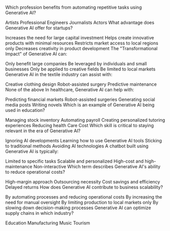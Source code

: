 Which profession benefits from automating repetitive tasks using Generative AI?

 Artists
 Professional Engineers
 Journalists
 Actors
What advantage does Generative AI offer for startups?

 Increases the need for large capital investment
 Helps create innovative products with minimal resources
 Restricts market access to local regions only
 Decreases creativity in product development
The "Transformational Impact" of Generative AI can:

 Only benefit large companies
 Be leveraged by individuals and small businesses
 Only be applied to creative fields
 Be limited to local markets
Generative AI in the textile industry can assist with:

 Creative clothing design
 Robot-assisted surgery
 Predictive maintenance
 None of the above
In healthcare, Generative AI can help with:

 Predicting financial markets
 Robot-assisted surgeries
 Generating social media posts
 Writing novels
Which is an example of Generative AI being used in education?

 Managing stock inventory
 Automating payroll
 Creating personalized tutoring experiences
 Reducing health Care Cost
Which skill is critical to staying relevant in the era of Generative AI?

 Ignoring AI developments
 Learning how to use Generative AI tools
 Sticking to traditional methods
 Avoiding AI technologies
A chatbot built using Generative AI is typically:

 Limited to specific tasks
 Scalable and personalized
 High-cost and high-maintenance
 Non-interactive
Which term describes Generative AI's ability to reduce operational costs?

 High-margin approach
 Outsourcing necessity
 Cost savings and efficiency
 Delayed returns
How does Generative AI contribute to business scalability?

 By automating processes and reducing operational costs
 By increasing the need for manual oversight
 By limiting production to local markets only
 By slowing down decision-making processes
Generative AI can optimize supply chains in which industry?

 Education
 Manufacturing
 Music
 Tourism